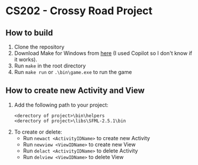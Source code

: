 # CS202 - Crossy Road Project

## How to build

1. Clone the repository
2. Download Make for Windows from [here](http://gnuwin32.sourceforge.net/packages/make.htm) (I used Copilot so I don't know if it works).
3. Run `make` in the root directory
4. Run `make run` or `.\bin\game.exe` to run the game

## How to create new Activity and View

1. Add the following path to your project:
    ```
    <derectory of project>\bin\helpers
    <derectory of project>\libs\SFML-2.5.1\bin
    ```
2. To create or delete:
   - Run `newact <ActivityIDName>` to create new Activity  
   - Run `newview <ViewIDName>` to create new View
   - Run `delact <ActivityIDName>` to delete Activity
   - Run `delview <ViewIDName>` to delete View